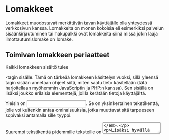 # Lomakkeet

Lomakkeet muodostavat merkittävän tavan käyttäjälle olla yhteydessä verkkosivun kanssa. Lomakkeita on monen kokoisia eli esimerkiksi palvelun sisäänkirjautuminen tai hakupalkki ovat lomakkeita siinä missä jokin laaja ilmottautumislomake on lomake.

## Toimivan lomakkeen periaatteet

Kaikki lomakkeen sisältö tulee *<form>*-tagin sisälle. Tämä on tärkeää lomakkeen käsittelyn vuoksi, sillä yleensä tagin sisään annetaan ohjeet siitä, miten saatu tieto käsitellään (tätä harjoitellaan myöhemmin JavaScriptin ja PHP:n kanssa). Sen sisällä on lisäksi joukko erilaisia elementtejä, joilla kerätään tietoja käyttäjältä. 

Yleisin on *<input>*. Se on yksinkertainen tekstikenttä, jolle voi kuitenkin antaa ominaisuuksia, jotka muuttavat sitä tarpeeseen sopivaksi antamalla sille tyyppi. 

Suurempi tekstikenttä pidemmille teksteille on *<textarea>*.

Lisäksi hyvällä lomakkeella pitää olla jokin tapa lähettää tiedot, usemmiten jokin nappi. Suuremmissa lomakkeissa voi olla myös hyvä olla tapa tyhjentää lomake tai peruuttaa koko lomakkeen täyttäminen.

## Input ja sen tyypit

*<input>* on tag, jota käytetään kaikkein eniten lomakkeiden kanssa. Jokaiselle elementille annetaan myöhempää käsittelyä varten *name*-atribuutti, joka kuvaa kyseistä kenttää.

*<input>*ille annetaan myös jokin tyyppi. Jos haluamme sen olevan yksinkertainen tekstikenttä vaikka hakusanalle, sen tyypiksi annetaan *text*. Usein myös nappi on *<input>*, jonka tyyppi on *submit* eli tietojen lähetys.

````html
<form>
    <input type="text" name="search"/>
    <input type="submit">Search</input>
</form>
````

